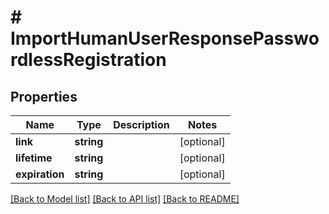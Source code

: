 # # ImportHumanUserResponsePasswordlessRegistration

## Properties

Name | Type | Description | Notes
------------ | ------------- | ------------- | -------------
**link** | **string** |  | [optional]
**lifetime** | **string** |  | [optional]
**expiration** | **string** |  | [optional]

[[Back to Model list]](../../README.md#models) [[Back to API list]](../../README.md#endpoints) [[Back to README]](../../README.md)
